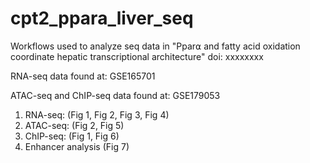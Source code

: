 # cpt2_ppara_liver_seq
Workflows used to analyze seq data in "Ppar⍺ and fatty acid oxidation coordinate hepatic transcriptional architecture"
doi: xxxxxxxx

RNA-seq data found at: GSE165701

ATAC-seq and ChIP-seq data found at: GSE179053

1. RNA-seq: (Fig 1, Fig 2, Fig 3, Fig 4)
2. ATAC-seq: (Fig 2, Fig 5) 
3. ChIP-seq: (Fig 1, Fig 6)
4. Enhancer analysis (Fig 7)




